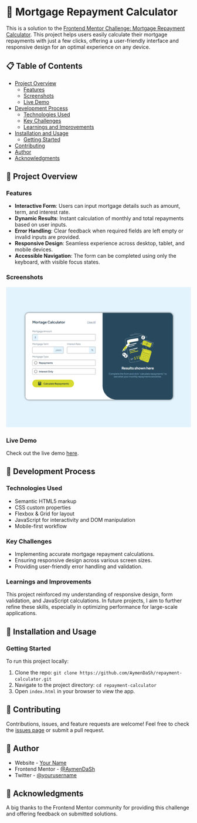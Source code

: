 # 🏡 Mortgage Repayment Calculator

This is a solution to the [Frontend Mentor Challenge: Mortgage Repayment Calculator](https://www.frontendmentor.io/challenges/mortgage-repayment-calculator-Galx1LXK73). This project helps users easily calculate their mortgage repayments with just a few clicks, offering a user-friendly interface and responsive design for an optimal experience on any device.

## 📋 Table of Contents

- [Project Overview](#project-overview)
  - [Features](#features)
  - [Screenshots](#screenshots)
  - [Live Demo](#live-demo)
- [Development Process](#development-process)
  - [Technologies Used](#technologies-used)
  - [Key Challenges](#key-challenges)
  - [Learnings and Improvements](#learnings-and-improvements)
- [Installation and Usage](#installation-and-usage)
  - [Getting Started](#getting-started)
- [Contributing](#contributing)
- [Author](#author)
- [Acknowledgments](#acknowledgments)

## 📖 Project Overview

### Features

- **Interactive Form**: Users can input mortgage details such as amount, term, and interest rate.
- **Dynamic Results**: Instant calculation of monthly and total repayments based on user inputs.
- **Error Handling**: Clear feedback when required fields are left empty or invalid inputs are provided.
- **Responsive Design**: Seamless experience across desktop, tablet, and mobile devices.
- **Accessible Navigation**: The form can be completed using only the keyboard, with visible focus states.

### Screenshots

![Screenshot of Mortgage Calculator](./project.png)

### Live Demo

Check out the live demo [here](https://aymendash.github.io/repayment-calculator/).

## 🔧 Development Process

### Technologies Used

- Semantic HTML5 markup
- CSS custom properties
- Flexbox & Grid for layout
- JavaScript for interactivity and DOM manipulation
- Mobile-first workflow

### Key Challenges

- Implementing accurate mortgage repayment calculations.
- Ensuring responsive design across various screen sizes.
- Providing user-friendly error handling and validation.

### Learnings and Improvements

This project reinforced my understanding of responsive design, form validation, and JavaScript calculations. In future projects, I aim to further refine these skills, especially in optimizing performance for large-scale applications.

## 🚀 Installation and Usage

### Getting Started

To run this project locally:

1. Clone the repo: `git clone https://github.com/AymenDaSh/repayment-calculator.git`
2. Navigate to the project directory: `cd repayment-calculator`
3. Open `index.html` in your browser to view the app.

## 🤝 Contributing

Contributions, issues, and feature requests are welcome! Feel free to check the [issues page](https://github.com/AymenDaSh/repayment-calculator/issues) or submit a pull request.

## 👤 Author

- Website - [Your Name](https://www.yourwebsite.com)
- Frontend Mentor - [@AymenDaSh](https://www.frontendmentor.io/profile/AymenDaSh)
- Twitter - [@yourusername](https://www.twitter.com/yourusername)

## 🙏 Acknowledgments

A big thanks to the Frontend Mentor community for providing this challenge and offering feedback on submitted solutions.
